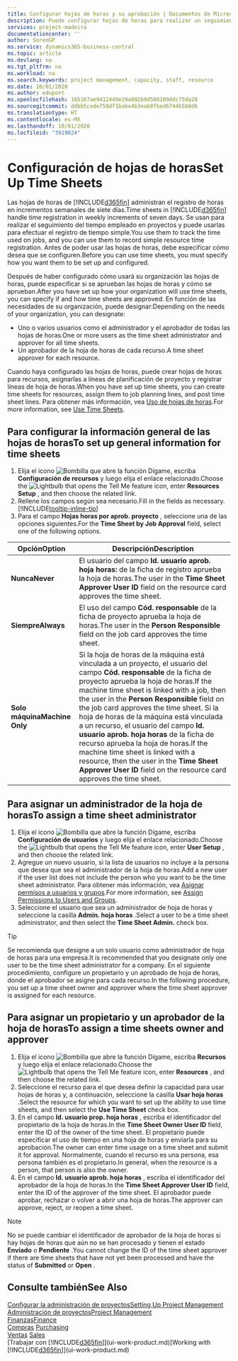 ```yaml
---
title: Configurar hojas de horas y su aprobación | Documentos de Microsoft
description: Puede configurar hojas de horas para realizar un seguimiento del tiempo empleado en proyectos y el uso recursos, lo que le ayudará en la administración de proyectos, personal y capacidad
services: project-madeira
documentationcenter: ''
author: SorenGP
ms.service: dynamics365-business-central
ms.topic: article
ms.devlang: na
ms.tgt_pltfrm: na
ms.workload: na
ms.search.keywords: project management, capacity, staff, resource
ms.date: 10/01/2020
ms.author: edupont
ms.openlocfilehash: 16b167ae9412449e29a002b9d588109ddc75da28
ms.sourcegitcommit: ddbb5cede750df1baba4b3eab8fbed6744b5b9d6
ms.translationtype: HT
ms.contentlocale: es-MX
ms.lasthandoff: 10/01/2020
ms.locfileid: "3919024"
---
```

# <a name="set-up-time-sheets"></a><span data-ttu-id="520b9-103">Configuración de hojas de horas</span><span class="sxs-lookup"><span data-stu-id="520b9-103">Set Up Time Sheets</span></span>
<span data-ttu-id="520b9-104">Las hojas de horas de [!INCLUDE[d365fin](includes/d365fin_md.md)] administran el registro de horas en incrementos semanales de siete días.</span><span class="sxs-lookup"><span data-stu-id="520b9-104">Time sheets in [!INCLUDE[d365fin](includes/d365fin_md.md)] handle time registration in weekly increments of seven days.</span></span> <span data-ttu-id="520b9-105">Se usan para realizar el seguimiento del tiempo empleado en proyectos y puede usarlas para efectuar el registro de tiempo simple.</span><span class="sxs-lookup"><span data-stu-id="520b9-105">You use them to track the time used on jobs, and you can use them to record simple resource time registration.</span></span> <span data-ttu-id="520b9-106">Antes de poder usar las hojas de horas, debe especificar cómo desea que se configuren.</span><span class="sxs-lookup"><span data-stu-id="520b9-106">Before you can use time sheets, you must specify how you want them to be set up and configured.</span></span>

<span data-ttu-id="520b9-107">Después de haber configurado cómo usará su organización las hojas de horas, puede especificar si se aprueban las hojas de horas y cómo se aprueban.</span><span class="sxs-lookup"><span data-stu-id="520b9-107">After you have set up how your organization will use time sheets, you can specify if and how time sheets are approved.</span></span> <span data-ttu-id="520b9-108">En función de las necesidades de su organización, puede designar:</span><span class="sxs-lookup"><span data-stu-id="520b9-108">Depending on the needs of your organization, you can designate:</span></span>

* <span data-ttu-id="520b9-109">Uno o varios usuarios como el administrador y el aprobador de todas las hojas de horas.</span><span class="sxs-lookup"><span data-stu-id="520b9-109">One or more users as the time sheet administrator and approver for all time sheets.</span></span>
* <span data-ttu-id="520b9-110">Un aprobador de la hoja de horas de cada recurso.</span><span class="sxs-lookup"><span data-stu-id="520b9-110">A time sheet approver for each resource.</span></span>

<span data-ttu-id="520b9-111">Cuando haya configurado las hojas de horas, puede crear hojas de horas para recursos, asignarlas a líneas de planificación de proyecto y registrar líneas de hoja de horas.</span><span class="sxs-lookup"><span data-stu-id="520b9-111">When you have set up time sheets, you can create time sheets for resources, assign them to job planning lines, and post time sheet lines.</span></span> <span data-ttu-id="520b9-112">Para obtener más información, vea [Uso de hojas de horas](projects-how-use-time-sheets.md).</span><span class="sxs-lookup"><span data-stu-id="520b9-112">For more information, see [Use Time Sheets](projects-how-use-time-sheets.md).</span></span>

## <a name="to-set-up-general-information-for-time-sheets"></a><span data-ttu-id="520b9-113">Para configurar la información general de las hojas de horas</span><span class="sxs-lookup"><span data-stu-id="520b9-113">To set up general information for time sheets</span></span>
1. <span data-ttu-id="520b9-114">Elija el icono ![Bombilla que abre la función Dígame](media/ui-search/search_small.png "Dígame qué desea hacer"), escriba **Configuración de recursos** y luego elija el enlace relacionado.</span><span class="sxs-lookup"><span data-stu-id="520b9-114">Choose the ![Lightbulb that opens the Tell Me feature](media/ui-search/search_small.png "Tell me what you want to do") icon, enter **Resources Setup** , and then choose the related link.</span></span>  
2. <span data-ttu-id="520b9-115">Rellene los campos según sea necesario.</span><span class="sxs-lookup"><span data-stu-id="520b9-115">Fill in the fields as necessary.</span></span> [!INCLUDE[tooltip-inline-tip](includes/tooltip-inline-tip_md.md)]
3. <span data-ttu-id="520b9-116">Para el campo **Hojas horas por aprob. proyecto** , seleccione una de las opciones siguientes.</span><span class="sxs-lookup"><span data-stu-id="520b9-116">For the **Time Sheet by Job Approval** field, select one of the following options.</span></span>

| <span data-ttu-id="520b9-117">Opción</span><span class="sxs-lookup"><span data-stu-id="520b9-117">Option</span></span> | <span data-ttu-id="520b9-118">Descripción</span><span class="sxs-lookup"><span data-stu-id="520b9-118">Description</span></span> |
| --- | --- |
| <span data-ttu-id="520b9-119">**Nunca**</span><span class="sxs-lookup"><span data-stu-id="520b9-119">**Never**</span></span> |<span data-ttu-id="520b9-120">El usuario del campo **Id. usuario aprob. hoja horas:** de la ficha de registro aprueba la hoja de horas.</span><span class="sxs-lookup"><span data-stu-id="520b9-120">The user in the **Time Sheet Approver User ID** field on the resource card approves the time sheet.</span></span> |
| <span data-ttu-id="520b9-121">**Siempre**</span><span class="sxs-lookup"><span data-stu-id="520b9-121">**Always**</span></span> |<span data-ttu-id="520b9-122">El uso del campo **Cód. responsable** de la ficha de proyecto aprueba la hoja de horas.</span><span class="sxs-lookup"><span data-stu-id="520b9-122">The user in the **Person Responsible** field on the job card approves the time sheet.</span></span> |
| <span data-ttu-id="520b9-123">**Solo máquina**</span><span class="sxs-lookup"><span data-stu-id="520b9-123">**Machine Only**</span></span> |<span data-ttu-id="520b9-124">Si la hoja de horas de la máquina está vinculada a un proyecto, el usuario del campo **Cód. responsable** de la ficha de proyecto aprueba la hoja de horas.</span><span class="sxs-lookup"><span data-stu-id="520b9-124">If the machine time sheet is linked with a job, then the user in the **Person Responsible** field on the job card approves the time sheet.</span></span> <span data-ttu-id="520b9-125">Si la hoja de horas de la máquina está vinculada a un recurso, el usuario del campo **Id. usuario aprob. hoja horas** de la ficha de recurso aprueba la hoja de horas.</span><span class="sxs-lookup"><span data-stu-id="520b9-125">If the machine time sheet is linked with a resource, then the user in the **Time Sheet Approver User ID** field on the resource card approves the time sheet.</span></span> |

## <a name="to-assign-a-time-sheet-administrator"></a><span data-ttu-id="520b9-126">Para asignar un administrador de la hoja de horas</span><span class="sxs-lookup"><span data-stu-id="520b9-126">To assign a time sheet administrator</span></span>
1. <span data-ttu-id="520b9-127">Elija el icono ![Bombilla que abre la función Dígame](media/ui-search/search_small.png "Dígame qué desea hacer"), escriba **Configuración de usuarios** y luego elija el enlace relacionado.</span><span class="sxs-lookup"><span data-stu-id="520b9-127">Choose the ![Lightbulb that opens the Tell Me feature](media/ui-search/search_small.png "Tell me what you want to do") icon, enter **User Setup** , and then choose the related link.</span></span>  
2. <span data-ttu-id="520b9-128">Agregue un nuevo usuario, si la lista de usuarios no incluye a la persona que desea que sea el administrador de la hoja de horas.</span><span class="sxs-lookup"><span data-stu-id="520b9-128">Add a new user if the user list does not include the person who you want to be the time sheet administrator.</span></span> <span data-ttu-id="520b9-129">Para obtener más información, vea [Asignar permisos a usuarios y grupos](ui-define-granular-permissions.md).</span><span class="sxs-lookup"><span data-stu-id="520b9-129">For more information, see [Assign Permissions to Users and Groups](ui-define-granular-permissions.md).</span></span>
3. <span data-ttu-id="520b9-130">Seleccione el usuario que sea un administrador de hoja de horas y seleccione la casilla **Admin. hoja horas** .</span><span class="sxs-lookup"><span data-stu-id="520b9-130">Select a user to be a time sheet administrator, and then select the **Time Sheet Admin.** check box.</span></span>  

> [!TIP]  
>   <span data-ttu-id="520b9-131">Se recomienda que designe a un solo usuario como administrador de hoja de horas para una empresa.</span><span class="sxs-lookup"><span data-stu-id="520b9-131">It is recommended that you designate only one user to be the time sheet administrator for a company.</span></span> <span data-ttu-id="520b9-132">En el siguiente procedimiento, configure un propietario y un aprobado de hoja de horas, donde el aprobador se asigne para cada recurso.</span><span class="sxs-lookup"><span data-stu-id="520b9-132">In the following procedure, you set up a time sheet owner and approver where the time sheet approver is assigned for each resource.</span></span>  

## <a name="to-assign-a-time-sheets-owner-and-approver"></a><span data-ttu-id="520b9-133">Para asignar un propietario y un aprobador de la hoja de horas</span><span class="sxs-lookup"><span data-stu-id="520b9-133">To assign a time sheets owner and approver</span></span>
1. <span data-ttu-id="520b9-134">Elija el icono ![Bombilla que abre la función Dígame](media/ui-search/search_small.png "Dígame qué desea hacer"), escriba **Recursos** y luego elija el enlace relacionado.</span><span class="sxs-lookup"><span data-stu-id="520b9-134">Choose the ![Lightbulb that opens the Tell Me feature](media/ui-search/search_small.png "Tell me what you want to do") icon, enter **Resources** , and then choose the related link.</span></span>
2. <span data-ttu-id="520b9-135">Seleccione el recurso para el que desea definir la capacidad para usar hojas de horas y, a continuación, seleccione la casilla **Usar hoja horas** .</span><span class="sxs-lookup"><span data-stu-id="520b9-135">Select the resource for which you want to set up the ability to use time sheets, and then select the **Use Time Sheet** check box.</span></span>  
3. <span data-ttu-id="520b9-136">En el campo **Id. usuario prop. hoja horas** , escriba el identificador del propietario de la hoja de horas.</span><span class="sxs-lookup"><span data-stu-id="520b9-136">In the **Time Sheet Owner User ID** field, enter the ID of the owner of the time sheet.</span></span> <span data-ttu-id="520b9-137">El propietario puede especificar el uso de tiempo en una hoja de horas y enviarla para su aprobación.</span><span class="sxs-lookup"><span data-stu-id="520b9-137">The owner can enter time usage on a time sheet and submit it for approval.</span></span> <span data-ttu-id="520b9-138">Normalmente, cuando el recurso es una persona, esa persona también es el propietario.</span><span class="sxs-lookup"><span data-stu-id="520b9-138">In general, when the resource is a person, that person is also the owner.</span></span>  
4. <span data-ttu-id="520b9-139">En el campo **Id. usuario aprob. hoja horas** , escriba el identificador del aprobador de la hoja de horas.</span><span class="sxs-lookup"><span data-stu-id="520b9-139">In the **Time Sheet Approver User ID** field, enter the ID of the approver of the time sheet.</span></span> <span data-ttu-id="520b9-140">El aprobador puede aprobar, rechazar o volver a abrir una hoja de horas.</span><span class="sxs-lookup"><span data-stu-id="520b9-140">The approver can approve, reject, or reopen a time sheet.</span></span>  

> [!NOTE]  
>   <span data-ttu-id="520b9-141">No se puede cambiar el identificador de aprobador de la hoja de horas si hay hojas de horas que aún no se han procesado y tienen el estado **Enviado** o **Pendiente** .</span><span class="sxs-lookup"><span data-stu-id="520b9-141">You cannot change the ID of the time sheet approver if there are time sheets that have not yet been processed and have the status of **Submitted** or **Open** .</span></span>

## <a name="see-also"></a><span data-ttu-id="520b9-142">Consulte también</span><span class="sxs-lookup"><span data-stu-id="520b9-142">See Also</span></span>
[<span data-ttu-id="520b9-143">Configurar la administración de proyectos</span><span class="sxs-lookup"><span data-stu-id="520b9-143">Setting Up Project Management</span></span>](projects-setup-projects.md)  
[<span data-ttu-id="520b9-144">Administración de proyectos</span><span class="sxs-lookup"><span data-stu-id="520b9-144">Project Management</span></span>](projects-manage-projects.md)  
[<span data-ttu-id="520b9-145">Finanzas</span><span class="sxs-lookup"><span data-stu-id="520b9-145">Finance</span></span>](finance.md)  
<span data-ttu-id="520b9-146">[Compras](purchasing-manage-purchasing.md)       </span><span class="sxs-lookup"><span data-stu-id="520b9-146">[Purchasing](purchasing-manage-purchasing.md)       </span></span>  
<span data-ttu-id="520b9-147">[Ventas](sales-manage-sales.md)    </span><span class="sxs-lookup"><span data-stu-id="520b9-147">[Sales](sales-manage-sales.md)    </span></span>  
<span data-ttu-id="520b9-148">[Trabajar con [!INCLUDE[d365fin](includes/d365fin_md.md)]](ui-work-product.md)</span><span class="sxs-lookup"><span data-stu-id="520b9-148">[Working with [!INCLUDE[d365fin](includes/d365fin_md.md)]](ui-work-product.md)</span></span>  
